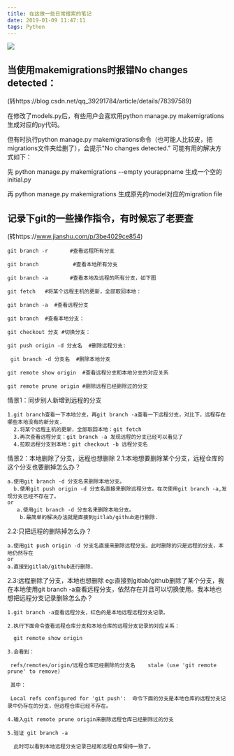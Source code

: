 ```yaml
---
title: 在这做一些日常搜索的笔记
date: 2019-01-09 11:47:11
tags: Python
---
```

![](https://images.unsplash.com/photo-1484480974693-6ca0a78fb36b?ixlib=rb-1.2.1&ixid=eyJhcHBfaWQiOjEyMDd9&auto=format&fit=crop&w=1200&q=20)
<!-- more -->

## 当使用makemigrations时报错No changes detected：
(转https://blog.csdn.net/qq_39291784/article/details/78397589)

在修改了models.py后，有些用户会喜欢用python manage.py makemigrations生成对应的py代码。

但有时执行python manage.py makemigrations命令（也可能人比较皮，把migrations文件夹给删了），会提示"No changes detected." 可能有用的解决方式如下：

先 python manage.py makemigrations --empty yourappname 生成一个空的initial.py

再 python manage.py makemigrations 生成原先的model对应的migration file



## 记录下git的一些操作指令，有时候忘了老要查
(转https://www.jianshu.com/p/3be4029ce854)

```shell
git branch -r       #查看远程所有分支

git branch           #查看本地所有分支

git branch -a       #查看本地及远程的所有分支，如下图

git fetch   #将某个远程主机的更新，全部取回本地：

git branch -a  #查看远程分支

git branch  #查看本地分支：

git checkout 分支 #切换分支：

git push origin -d 分支名  #删除远程分支: 

 git branch -d 分支名  #删除本地分支

git remote show origin  #查看远程分支和本地分支的对应关系

git remote prune origin #删除远程已经删除过的分支
```


情景1：同步别人新增到远程的分支
```
1.git branch查看一下本地分支，再git branch -a查看一下远程分支，对比下，远程存在哪些本地没有的新分支.
  2.将某个远程主机的更新，全部取回本地：git fetch
  3.再次查看远程分支：git branch -a 发现远程的分支已经可以看见了
  4.拉取远程分支到本地：git checkout -b 远程分支名
```

情景2：本地删除了分支，远程也想删除
2.1:本地想要删除某个分支，远程仓库的这个分支也要删掉怎么办？
```
a.使用git branch -d 分支名来删除本地分支。
  b.使用git push origin -d 分支名直接来删除远程分支。在次使用git branch -a,发现分支已经不存在了。
or
   a.使用git branch -d 分支名来删除本地分支。
    b.最简单的解决办法就是直接到gitlab/github进行删除.
```

2.2:只把远程的删除掉怎么办？
```
a.使用git push origin -d 分支名直接来删除远程分支。此时删除的只是远程的分支，本地仍然存在
or
a.直接到gitlab/github进行删除.
```

2.3:远程删除了分支，本地也想删除
eg:直接到gitlab/github删除了某个分支，我在本地使用git branch -a查看远程分支，依然存在并且可以切换使用。我本地也想把远程分支记录删除怎么办？
```
1.git branch -a查看远程分支，红色的是本地远程远程分支记录。

2.执行下面命令查看远程仓库分支和本地仓库的远程分支记录的对应关系：

  git remote show origin  

3.会看到：
 
 refs/remotes/origin/远程仓库已经删除的分支名    stale (use 'git remote prune' to remove)

 其中：

 Local refs configured for 'git push':  命令下面的分支是本地仓库的远程分支记录中仍存在的分支，但远程仓库已经不存在。

4.输入git remote prune origin来删除远程仓库已经删除过的分支

5.验证 git branch -a

  此时可以看到本地远程分支记录已经和远程仓库保持一致了。
```
